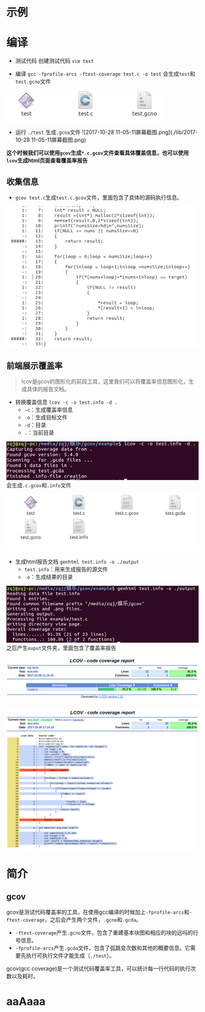 # 示例

# 编译
- 测试代码
创建测试代码 `vim test`

- 编译
`gcc -fprofile-arcs -ftest-coverage test.c -o test`
会生成`test`和`test.gcno`文件


![gcno.png](./lib/gcno.png)

- 运行
`./test`
生成`.gcna`文件
![2017-10-28 11-05-11屏幕截图.png](./lib/2017-10-28 11-05-11屏幕截图.png)

**这个时候我们可以使用`gcov`生成`*.c.gcov`文件查看具体覆盖信息，也可以使用`lcov`生成html页面查看覆盖率报告**

## 收集信息
- `gcov test.c`生成`test.c.gcov`文件，里面包含了具体的源码执行信息。

![gcov.png](./lib/gcov.png)


## 前端展示覆盖率
>lcov是gcov的图形化的前段工具，这里我们可以将覆盖率信息图形化，生成具体的报告文档。

- 转换覆盖信息
`lcov -c -o test.info -d .`
	- `-c`：生成覆盖率信息
	- `-o`：生成目标文件
	- `-d`：目录
	- `.`：当前目录


![fugailv.png](./lib//fugailv.png)
会生成`.c.gcov`和`.info`文件

![info.png](./lib//info.png)

- 生成html报告文档
`genhtml test.info -o ./output`
	- `test.info`：用来生成报告的源文件
	- `-o`：生成结果的目录

![shengcheng.png](./lib//shengcheng.png)
之后产生`ouput`文件夹，里面包含了覆盖率报告

![baogao.png](./lib//baogao.png)

![daiam.png](./lib//daiam.png)

# 简介

## gcov
gcov是测试代码覆盖率的工具，在使用gcc编译的时候加上`-fprofile-arcs`和`-ftest-coverage`，之后会产生两个文件，`.gcno`和`.gcda`。
- `-ftest-coverage`产生`.gcno`文件，包含了重建基本块图和相应的块的远吗的行号信息。
- `-fprofile-arcs`产生`.gcda`文件，包含了弧跳变次数和其他的概要信息。它需要先执行可执行文件才能生成（`./test`）。

gcov(gcc coverage)是一个测试代码覆盖率工具，可以统计每一行代码的执行次数以及耗时。

# aaAaaa